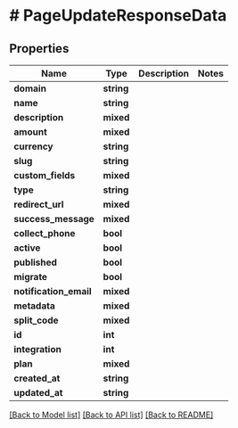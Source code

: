# # PageUpdateResponseData

## Properties

Name | Type | Description | Notes
------------ | ------------- | ------------- | -------------
**domain** | **string** |  |
**name** | **string** |  |
**description** | **mixed** |  |
**amount** | **mixed** |  |
**currency** | **string** |  |
**slug** | **string** |  |
**custom_fields** | **mixed** |  |
**type** | **string** |  |
**redirect_url** | **mixed** |  |
**success_message** | **mixed** |  |
**collect_phone** | **bool** |  |
**active** | **bool** |  |
**published** | **bool** |  |
**migrate** | **bool** |  |
**notification_email** | **mixed** |  |
**metadata** | **mixed** |  |
**split_code** | **mixed** |  |
**id** | **int** |  |
**integration** | **int** |  |
**plan** | **mixed** |  |
**created_at** | **string** |  |
**updated_at** | **string** |  |

[[Back to Model list]](../../README.md#models) [[Back to API list]](../../README.md#endpoints) [[Back to README]](../../README.md)

